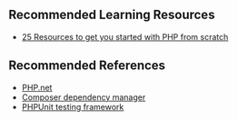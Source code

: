 ## Recommended Learning Resources

* [25 Resources to get you started with PHP from scratch](http://code.tutsplus.com/articles/25-resources-to-get-you-started-with-php-from-scratch--net-2223)

## Recommended References

* [PHP.net](http://php.net/)
* [Composer dependency manager](https://getcomposer.org/)
* [PHPUnit testing framework](https://phpunit.de/)
